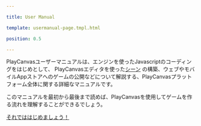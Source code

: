 ---
title: User Manual
template: usermanual-page.tmpl.html
position: 0.5
---

PlayCanvasユーザーマニュアルは、エンジンを使ったJavascriptのコーディングをはじめとして、 PlayCanvasエディタを使った[シーン][1] の構築、ウェブやモバイルAppストアへのゲームの公開などについて解説する、PlayCanvasプラットフォーム全体に関する詳細なマニュアルです。

このマニュアルを最初から最後まで読めば、PlayCanvasを使用してゲームを作る流れを理解することができるでしょう。

[それでははじめましょう！][2]

[1]: /user-manual/glossary#scene
[2]: /user-manual/introduction

